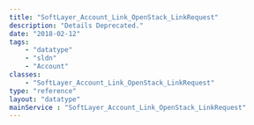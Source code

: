 ```yaml
---
title: "SoftLayer_Account_Link_OpenStack_LinkRequest"
description: "Details Deprecated."
date: "2018-02-12"
tags:
    - "datatype"
    - "sldn"
    - "Account"
classes:
    - "SoftLayer_Account_Link_OpenStack_LinkRequest"
type: "reference"
layout: "datatype"
mainService : "SoftLayer_Account_Link_OpenStack_LinkRequest"
---
```

